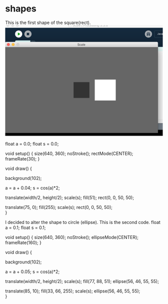 # shapes

This is the first shape of the square(rect).
![screen shot](https://github.com/jordan17101996github/shapes/blob/master/Screen%20Shot%202017-12-07%20at%2013.58.48.png)

float a = 0.0;
float s = 0.0;

void setup() {
  size(640, 360);
  noStroke();
  rectMode(CENTER);
  frameRate(30);
}

void draw() {
  
  background(102);
  
  a = a + 0.04;
  s = cos(a)*2;
  
  translate(width/2, height/2);
  scale(s); 
  fill(51);
  rect(0, 0, 50, 50); 
  
  translate(75, 0);
  fill(255);
  scale(s);
  rect(0, 0, 50, 50);       
}

I decided to alter the shape to circle (ellipse). This is the second code.
float a = 0.1;
float s = 0.1;

void setup() {
  size(640, 360);
  noStroke();
  ellipseMode(CENTER);
  frameRate(160);
}

void draw() {
  
  background(102);
  
  a = a + 0.05;
  s = cos(a)*2;
  
  translate(width/2, height/2);
  scale(s); 
  fill(77, 88, 51);
  ellipse(56, 46, 55, 55); 
  
  translate(85, 10);
  fill(33, 66, 255);
  scale(s);
  ellipse(56, 46, 55, 55);       
}
